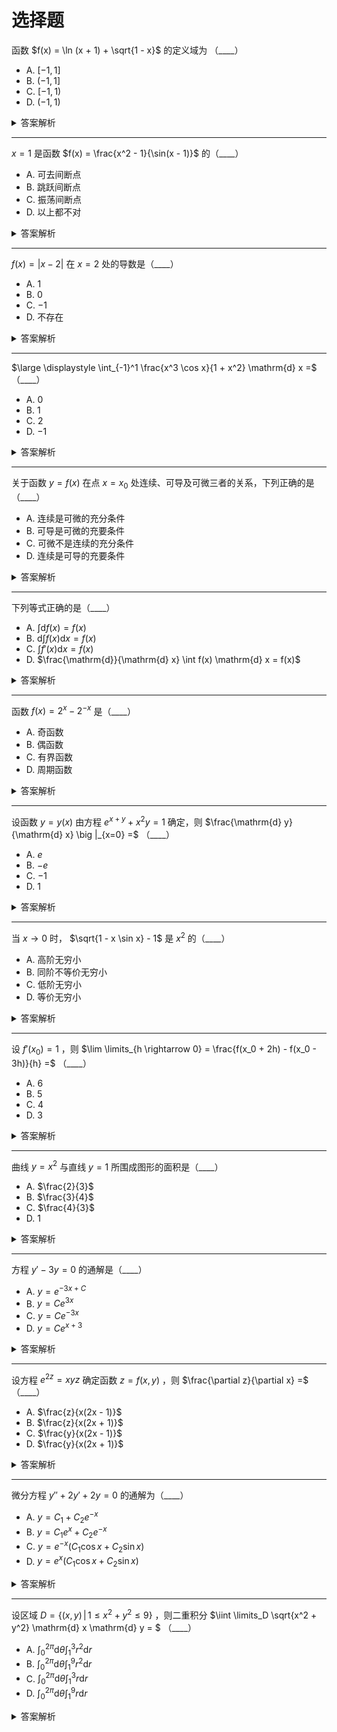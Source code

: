 # 选择题

函数 $f(x) = \ln (x + 1) + \sqrt{1 - x}$ 的定义域为 （____）

- A. $[-1, 1]$
- B. $(-1, 1]$
- C. $[-1, 1)$
- D. $(-1, 1)$

<details>
<summary>答案解析</summary>

**答案：B. $(-1, 1]$**

**考点解析**：[常用简单函数及其定义域](../01-函数、极限和连续/01-映射与函数.md#常用简单函数及其定义域)

**解题思路**：分别分析各组成部分的定义域，求其交集并验证边界点的合法性。

函数 $f(x) = \ln (x + 1) + \sqrt{1 - x}$ 的定义域需要满足以下两个条件：

1. **自然对数部分 $\ln(x + 1)$ 的定义域**：  
   要求对数的真数大于 $0$，即 $x + 1 > 0 \implies x > -1$，对应区间 $(-1, +\infty)$。

2. **平方根部分 $\sqrt{1 - x}$ 的定义域**：  
   要求根号内的表达式非负，即 $1 - x \geq 0 \implies x \leq 1$，对应区间 $(-\infty, 1]$。

**定义域的交集**：  
函数 $f(x)$ 的定义域是两部分定义域的交集，即满足 $x > -1$ 且 $x \leq 1$，合并后为 $(-1, 1]$。

**验证边界点**：  
- 当 $x = -1$ 时，$\ln(0)$ 无定义，因此 $-1$ 不在定义域内（左开区间）。  
- 当 $x = 1$ 时，$\ln(2)$ 和 $\sqrt{0}$ 均有定义，因此 $1$ 包含在定义域内（右闭区间）。

</details>

----------

$x = 1$ 是函数 $f(x) = \frac{x^2 - 1}{\sin(x - 1)}$ 的（____）

- A. 可去间断点
- B. 跳跃间断点
- C. 振荡间断点
- D. 以上都不对

<details>
<summary>答案解析</summary>

**答案：A. 可去间断点**

**考点解析：**
本题考察 [函数间断点的分类](../01-函数、极限和连续/08-函数的连续性与间断点.md) ，
需判断 $x = 1$ 是否为函数 $f(x) = \frac{x^2 - 1}{\sin(x-1)}$ 的可去间断点、跳跃间断点、振荡间断点或其他类型。

**解题思路：**
1. **化简表达式：** 分子 $x^2 - 1$ 可分解为 $(x-1)(x+1)$，分母 $\sin(x-1)$ 在 $x \to 1$ 时等价于 $x-1$（利用等价无穷小替换）。  
2. **求极限：** 当 $x \to 1$ 时，原式近似为 $\frac{(x-1)(x+1)}{x-1} = x+1$，极限为 $2$。  
3. **间断点类型：** 由于极限存在且为有限值（2），但函数在 $x=1$ 处无定义，因此 $x=1$ 是 **可去间断点**（通过补充定义 $f(1)=2$ 可使函数连续）。

</details>

----------

$f(x) = |x - 2|$ 在 $x = 2$ 处的导数是（____）

- A. $1$
- B. $0$
- C. $-1$
- D. 不存在

<details>
<summary>答案解析</summary>

**答案：D. 不存在**

**考点解析：**
> 同济高数八版 p77 例 7
1. **绝对值函数的导数性质**：绝对值函数 $|x - a|$ 在 $x = a$ 处不可导，因为左右导数不相等。  
2. **左右导数的定义**：导数存在的充要条件是左导数与右导数存在且相等。  

**解题思路：**
1. **分段分析函数**：  
   - 当 $x > 2$ 时，$f(x) = x - 2$，此时导数为 $f'(x) = 1$。  
   - 当 $x < 2$ 时，$f(x) = 2 - x$，此时导数为 $f'(x) = -1$。  

2. **计算左右导数**：  
   - **右导数**（$h \to 0^+$）：  
     
     $$
     \lim_{h \to 0^+} \frac{f(2+h) - f(2)}{h} = \lim_{h \to 0^+} \frac{h - 0}{h} = 1.
     $$
   
   - **左导数**（$h \to 0^-$）：  
   
     $$
     \lim_{h \to 0^-} \frac{f(2+h) - f(2)}{h} = \lim_{h \to 0^-} \frac{-h - 0}{h} = -1.
     $$

3. **结论**：  
   由于左导数（$-1$）与右导数（$1$）不相等，$f(x)$ 在 $x = 2$ 处的导数 **不存在** 。

</details>

----------

$\large \displaystyle \int_{-1}^1 \frac{x^3 \cos x}{1 + x^2} \mathrm{d} x =$ （____）

- A. $0$
- B. $1$
- C. $2$
- D. $-1$

<details>
<summary>答案解析</summary>

**答案：A. $0$**

**考点解析：**
- [函数的奇偶性](../01-函数、极限和连续/01-映射与函数.md#函数的奇偶性)
- [对称区间上，奇函数积分为何为 0 ？ - 知乎](https://zhuanlan.zhihu.com/p/402366279)

**解题思路：**

**定义**：如果函数满足 $f(-x) = -f(x)$，则称其为**奇函数**。
对于奇函数，有一个重要性质：
     
$$
\int_{-a}^{a} f(x) \, \mathrm{d} x = 0
$$

1. 判断被积函数的奇偶性

   - **分项分析**：
     - $x^3$ 是奇函数，因为 $(-x)^3 = -x^3$；
     - $\cos x$ 是偶函数，因为 $\cos(-x)=\cos x$；
     - $1+x^2$ 是偶函数，因为 $1+(-x)^2 = 1+x^2$。
   
   - **综合考虑**：
     - 奇函数（$x^3$）乘以偶函数（$\cos x$）仍为奇函数；
     - 奇函数除以偶函数（$1+x^2$）仍保持奇函数的性质。

   因此，整个被积函数满足 $f(-x)=-f(x)$，是奇函数。

2. 应用奇函数积分性质

   由于被积函数为奇函数，而积分区间 $[-1,1]$ 关于原点对称，根据奇函数的积分性质，

   $$
   \int_{-1}^1 \frac{x^3 \cos x}{1 + x^2} \mathrm{d} x = 0
   $$

</details>

----------

关于函数 $y=f(x)$ 在点 $x=x_0$ 处连续、可导及可微三者的关系，下列正确的是（____）

- A. 连续是可微的充分条件
- B. 可导是可微的充要条件
- C. 可微不是连续的充分条件
- D. 连续是可导的充要条件

<details>
<summary>答案解析</summary>

**答案：B. 可导是可微的充要条件**

**考点解析：**
- [充分条件与必要条件](https://math.note.yue.zone/docs/%E9%AB%98%E4%B8%AD/%E9%9B%86%E5%90%88/%E5%85%85%E8%A6%81%E6%9D%A1%E4%BB%B6#%E5%85%85%E5%88%86%E6%9D%A1%E4%BB%B6%E4%B8%8E%E5%BF%85%E8%A6%81%E6%9D%A1%E4%BB%B6)
- [*可导必连续 连续不一定可导*](../02-一元函数微分学及其应用/01-导数与微分/01-导数的概念.md#函数和可导性与连续性的关系)
- [可导、可微、连续的关系 - 知乎](https://zhuanlan.zhihu.com/p/21243875450)

**解题思路：**

- **A. 连续是可微的充分条件 ❌**
  - 反例：$ f(x) = |x| $ 在 $ x=0 $ 处连续，但不可导，因此更不可能可微。
  - 说明**连续并不一定可微**，所以此选项错误。

- **B. 可导是可微的充要条件 ✅**
  - 从定义可知，可微的定义本身就是基于可导的条件，因此 **可导是可微的充要条件**，此选项正确。

- **C. 可微不是连续的充分条件 ❌**
  - 由于可微必然可导，可导必然连续，因此可微必然连续（即可微 $\Rightarrow$ 连续）。
  - 可微是连续的充分条件，而非“不是充分条件”，此选项错误。

- **D. 连续是可导的充要条件 ❌**
  - 反例：$ f(x) = |x| $ 在 $ x=0 $ 处连续但不可导，说明连续不是可导的充分条件。
  - 反例：$ f(x) = x^2 \sin(1/x)$（$ x \neq 0 $），$ f(0) = 0 $，在 $ x=0 $ 处可导但不连续，说明连续也不是可导的必要条件。
  - 因此，连续**不是可导的充要条件**，选项错误。

</details>

----------

下列等式正确的是（____）

- A. $\int \mathrm{d} f(x) = f(x)$
- B. $\mathrm{d} \int f(x) \mathrm{d} x = f(x)$
- C. $\int f'(x) \mathrm{d} x = f(x)$
- D. $\frac{\mathrm{d}}{\mathrm{d} x} \int f(x) \mathrm{d} x = f(x)$

<details>
<summary>答案解析</summary>
 
**答案：D. $\frac{\mathrm{d}}{\mathrm{d} x} \int f(x) \mathrm{d} x = f(x)$**

**考点解析：**
- [原函数定义](../03-一元函数积分学及其应用/01-不定积分/01-不定积分的概念与性质.md#原函数与不定积分的概念) ：
  如果 $F(x)$ 是 $f(x)$ 的一个原函数，则 $\int f(x) \mathrm{d}x = F(x) + C$
- [牛顿-莱布尼茨公式](../03-一元函数积分学及其应用/02-定积分/02-微积分基本公式.md#牛顿-莱布尼茨公式) ：
  $\frac{\mathrm{d}}{\mathrm{d} x} \int f(x) \mathrm{d} x = f(x)$
  （严格意义上适用于定积分，但不定积分的求导仍然满足，可以看作是不定积分与求导互为逆运算的基本性质。）


**解题思路：**
- **选项 A** : $\int \mathrm{d} f(x) = f(x)$
  - **错误**，应该是 $\int \mathrm{d} f(x) = f(x) + C$，少了一个积分常数 $C$。

- **选项 B** : $\mathrm{d} \int f(x) \mathrm{d} x = f(x)$
  - **错误**，对不定积分 $F(x) = \int f(x) \mathrm{d}x$ 进行微分，应该得到 $\mathrm{d}F(x) = F'(x) \mathrm{d}x = f(x) \mathrm{d}x$，而非 $f(x)$。

- **选项 C** : $\int f'(x) \mathrm{d} x = f(x)$
  - **错误**，应为 $\int f'(x) \mathrm{d} x = f(x) + C$，缺少了积分常数 $C$。

- **选项 D** : $\frac{\mathrm{d}}{\mathrm{d} x} \int f(x) \mathrm{d} x = f(x)$
  - **正确**，根据牛顿-莱布尼茨公式，微积分互为逆运算，成立。

</details>

----------

函数 $f(x) = 2^x - 2^{-x}$ 是（____）

- A. 奇函数
- B. 偶函数
- C. 有界函数
- D. 周期函数

<details>
<summary>答案解析</summary>

**答案：A. 奇函数**

**考点解析：**
- [函数的有界性、奇偶性、周期性](../01-函数、极限和连续/01-映射与函数.md#函数的有界性)

**解题思路：**

1. 判断奇偶性

   $$
   -f(x) = -(2^x - 2^{-x}) = -2^x + 2^{-x} = 2^{-x} - 2^x = f(-x)
   $$

   因此，$f(x)$ 是 **奇函数** ，选项 **A** 正确。

2. 判断有界性

   考虑 $f(x) = 2^x - 2^{-x}$ 的极限：
   
   - 当 $x \to +\infty$ 时，$2^x$ 迅速增大，而 $2^{-x} \to 0$，因此 $f(x) \to +\infty$。
   - 当 $x \to -\infty$ 时，$2^{-x}$ 迅速增大，而 $2^x \to 0$，因此 $f(x) \to -\infty$。

   由于 $f(x)$ 的值域为 $(-\infty, +\infty)$，它**不是有界函数**，选项 **C** 错误。

3. 判断周期性

   若 $f(x)$ 为周期函数，则存在 $T>0$ 使得： $f(x+T) = f(x)$<br />
   即： $2^{x+T} - 2^{-(x+T)} = 2^x - 2^{-x}$<br />
   整理可得： $2^x(2^T - 2^{-T}) = 2^x - 2^{-x}$<br />
   即： $2^x(2^T - 2^{-T} - 1) = -2^{-x}$<br />
   由于 $2^x$ 不恒为 0，要求恒成立，则 $2^T - 2^{-T} - 1 = 0$。
   该方程无满足 $T>0$ 的解，因此 $f(x)$ **不是周期函数**，选项 **D** 错误。

</details>

----------

设函数 $y = y(x)$ 由方程 $e^{x+y} + x^2y = 1$ 确定，则 $\frac{\mathrm{d} y}{\mathrm{d} x} \big |_{x=0} =$ （____）

- A. $e$
- B. $-e$
- C. $-1$
- D. $1$

<details>
<summary>答案解析</summary>

**答案：C. $-1$**

**考点解析：**
- [隐函数求导法](../02-一元函数微分学及其应用/01-导数与微分/04-隐函数及由参数方程所确定的函数的导数-相关变化率.md#1-隐函数求导法)

**解题思路：**

1.  **求 $x=0$ 时的 $y$ 值**：
    将 $x=0$ 代入原方程得：
   
    $$
    e^{0 + y} + 0^2 \cdot y = 1 \implies e^y = 1 \implies y = 0.
    $$

    > [**指数运算规则**](https://math.note.yue.zone/docs/%E9%AB%98%E4%B8%AD/%E6%8C%87%E6%95%B0%E5%87%BD%E6%95%B0%E4%B8%8E%E5%AF%B9%E6%95%B0%E5%87%BD%E6%95%B0/%E6%8C%87%E6%95%B0%E4%B8%8E%E6%8C%87%E6%95%B0%E5%87%BD%E6%95%B0)
    > 规定，对任何非零实数 $a$，有： $a^0 = 1 \quad (a \neq 0)$

2.  **对原方程两边关于 $x$ 求导**：
   
    $$
    \begin{align*}
      \frac{\mathrm{d}}{\mathrm{d}x} \left( e^{x+y} + x^2 y \right) &= \frac{\mathrm{d}}{\mathrm{d} x} (1) \\
      \frac{\mathrm{d}}{\mathrm{d}x} e^{x+y} + \frac{\mathrm{d}}{\mathrm{d}x}(x^2 y) &= 0
    \end{align*}
    $$

    - **第一项求导（ [链式法则](../02-一元函数微分学及其应用/01-导数与微分/02-函数的求导法则.md#复合函数求导法则链式法则) ）**：

      $$
      \frac{\mathrm{d}}{\mathrm{d}x} e^{x+y} = e^{x+y} \cdot \left(1 + \frac{\mathrm{d}y}{\mathrm{d}x}\right)
      $$

    - **第二项求导（ [乘积法则](../02-一元函数微分学及其应用/01-导数与微分/02-函数的求导法则.md#函数的和差积商的求导法则-1) ）**：
      $$
      \frac{\mathrm{d}}{\mathrm{d} x}(x^2 y) = 2x y + x^2 \frac{\mathrm{d} y}{\mathrm{d} x}
      $$

    将两部分合并，得方程：
   
    $$
    e^{x+y} \left(1 + \frac{\mathrm{d} y}{\mathrm{d} x}\right) + 2x y + x^2 \frac{\mathrm{d} y}{\mathrm{d} x} = 0
    $$

3.  **代入 $x=0$ 和 $y=0$**：
    
    - $e^{0+0} = 1$，$2 \cdot 0 \cdot 0 = 0$，$0^2 = 0$。
    
    - 方程化简为：
    
      $$
      1 \cdot \left(1 + \frac{\mathrm{d}y}{\mathrm{d}x}\right) + 0 + 0 = 0 \implies 1 + \frac{\mathrm{d}y}{\mathrm{d}x} = 0
      $$
    
    - 解得：
    
      $$
      \frac{\mathrm{d}y}{\mathrm{d}x} \bigg|_{x=0} = -1
      $$

</details>

----------

当 $x \rightarrow 0$ 时， $\sqrt{1 - x \sin x} - 1$ 是 $x^2$ 的（____）

- A. 高阶无穷小
- B. 同阶不等价无穷小
- C. 低阶无穷小
- D. 等价无穷小

<details>
<summary>答案解析</summary>

**答案：B. 同阶不等价无穷小**

**考点解析：**
[无穷小的比较](../01-函数、极限和连续/07-无穷小的比较.md)

**解题思路：**
可通过极限判断无穷小的阶数和等价性。

$$
\lim_{x \rightarrow 0} \frac{\sqrt{1 - x \sin x} - 1}{x^2}
$$ 

01. **有理化分子**：
    
    分子 $\sqrt{1 - x \sin x} - 1$ 包含根号，直接代入 $x=0$ 会导致 $\frac{0}{0}$ 型未定式。
    为了消除根号，采用 **有理化** 技巧：
    
    - **分子有理化**：乘以共轭表达式 $\sqrt{1 - x \sin x} + 1$，即：
      
      $$
      \frac{\sqrt{1 - x \sin x} - 1}{x^2} \cdot \frac{\sqrt{1 - x \sin x} + 1}{\sqrt{1 - x \sin x} + 1}
      $$
    
    - **分子展开**：
      
      $$
      (\sqrt{1 - x \sin x} - 1)(\sqrt{1 - x \sin x} + 1) = (1 - x \sin x) - 1 = -x \sin x
      $$

      > [平方差公式](https://math.note.yue.zone/docs/%E5%88%9D%E4%B8%AD/%E6%95%B4%E5%BC%8F%E7%9A%84%E4%B9%98%E6%B3%95%E4%B8%8E%E5%9B%A0%E5%BC%8F%E5%88%86%E8%A7%A3/%E4%B9%98%E6%B3%95%E5%85%AC%E5%BC%8F#1421-%E5%B9%B3%E6%96%B9%E5%B7%AE%E5%85%AC%E5%BC%8F)
    
    - **分母展开**：
      
      $$
      x^2 \left( \sqrt{1 - x \sin x} + 1 \right)
      $$
    
    最终表达式变为：
    
    $$
    \lim_{x \rightarrow 0} \frac{-x \sin x}{x^2 \left( \sqrt{1 - x \sin x} + 1 \right)}
    $$

2.  **简化极限**：
   
    1.  **约分 $x$**：
        分子中的 $x$ 与分母中的 $x^2$ 约分后，分母剩余一个 $x$，分子变为 $-\sin x$。
        表达式简化为：
        
        $$
        \lim_{x \rightarrow 0} \frac{-\sin x}{x \left( \sqrt{1 - x \sin x} + 1 \right)}
        $$
    
    2.  **等价无穷小替换**：
        - 当 $x \rightarrow 0$ 时，$\sin x \sim x$，即 $\frac{\sin x}{x} \rightarrow 1$。
          （[第一个重要极限](../01-函数、极限和连续/06-极限存在准则-两个重要极限.md#两个重要极限)）
        
        - 分母中的 $\sqrt{1 - x \sin x} + 1$：
        
          + 当 $x \rightarrow 0$ 时，$x \sin x \approx x^2$（因为 $\sin x \approx x$），因此 $\sqrt{1 - x \sin x} \approx \sqrt{1 - x^2} \approx 1 - \frac{x^2}{2}$。
        
          + 但 **此处无需展开到高阶项**，因为分母整体 $\sqrt{1 - x \sin x} + 1$ 的极限为：
          
            $$
            \sqrt{1 - 0} + 1 = 1 + 1 = 2.
            $$
    
    3.  **代入极限**：
        - 分子 $-\sin x \sim -x$，分母 $x \cdot 2$。
        
        - 极限简化为：
          
          $$
          \lim_{x \rightarrow 0} \frac{-x}{x \cdot 2} = \lim_{x \rightarrow 0} \frac{-1}{2} = -\frac{1}{2}.
          $$

极限结果为非零常数 $-\frac{1}{2}$，说明：

- $\sqrt{1 - x \sin x} - 1$ 与 $x^2$ 的比值为常数，即 **同阶无穷小**。
- 但比值不等于 $1$，故 **不等价**。

</details>

----------

设 $f'(x_0) = 1$ ，则 $\lim \limits_{h \rightarrow 0} = \frac{f(x_0 + 2h) - f(x_0 - 3h)}{h} =$ （____）

- A. $6$
- B. $5$
- C. $4$
- D. $3$

<details>
<summary>答案解析</summary>

**答案：B. $5$**

**考点解析：**
[导数的定义](../02-一元函数微分学及其应用/01-导数与微分/01-导数的概念.md#导数的定义)

**解题思路：**

1. **拆分分子**：

   $$
   \frac{f(x_0 + 2h) - f(x_0 - 3h)}{h} = \frac{f(x_0 + 2h) - f(x_0)}{h} + \frac{f(x_0) - f(x_0 - 3h)}{h}.
   $$

2. **处理第一个差商**：

   $$
   \frac{f(x_0 + 2h) - f(x_0)}{h} = 2 \cdot \frac{f(x_0 + 2h) - f(x_0)}{2h}.
   $$
   当 $h \to 0$ 时，$2h \to 0$，根据导数定义：
   $$
   \lim_{h \to 0} 2 \cdot \frac{f(x_0 + 2h) - f(x_0)}{2h} = 2f'(x_0) = 2 \times 1 = 2
   $$

3. **处理第二个差商**：

   $$
   \frac{f(x_0) - f(x_0 - 3h)}{h} = 3 \cdot \frac{f(x_0) - f(x_0 - 3h)}{3h}
   $$
   当 $h \to 0$ 时，$-3h \to 0$，根据导数定义：
   $$
   \lim_{h \to 0} 3 \cdot \frac{f(x_0) - f(x_0 - 3h)}{3h} = 3f'(x_0) = 3 \times 1 = 3
   $$

4. **合并结果**：

   $$
   \lim_{h \to 0} \frac{f(x_0 + 2h) - f(x_0 - 3h)}{h} = 2 + 3 = 5
   $$

</details>

----------

曲线 $y = x^2$ 与直线 $y = 1$ 所围成图形的面积是（____）

- A. $\frac{2}{3}$
- B. $\frac{3}{4}$
- C. $\frac{4}{3}$
- D. $1$

<details>
<summary>答案解析</summary>

**答案：C. $\frac{4}{3}$**

**考点解析：**

1. [**定积分的几何应用**](../03-一元函数积分学及其应用/03-定积分的应用/02-定积分在几何学上的应用.md) ：通过积分计算曲线与直线围成的面积。
2. **对称性的应用**：利用偶函数的对称性简化计算。
3. **积分上下限的确定**：通过联立方程求交点以确定积分区间。

**解题思路：**

1. **求交点**：
   $$
   x^2 = 1 \implies x = \pm 1
   $$
   积分区间为 $[-1, 1]$ 。

2. **设定积分表达式**：
   $$
   \text{面积} = \int_{-1}^{1} \left( 1 - x^2 \right) \, dx
   $$

3. **应用对称性简化计算**：
   $$
   \text{面积} = 2 \int_{0}^{1} \left( 1 - x^2 \right) \, dx
   $$

4. **计算积分**：
   $$
   \int \left( 1 - x^2 \right) \, dx = x - \frac{x^3}{3} + C
   $$
   代入上下限 $0$ 到 $1$ ：
   $$
   \left[ x - \frac{x^3}{3} \right]_0^1 = \left( 1 - \frac{1}{3} \right) - \left( 0 - 0 \right) = \frac{2}{3}
   $$

5. **乘以对称因子**：
   $$
   \text{面积} = 2 \times \frac{2}{3} = \frac{4}{3}
   $$

</details>

----------

方程 $y' -3y = 0$ 的通解是（____）

- A. $y = e^{-3x + C}$
- B. $y = C e^{3x}$
- C. $y = C e^{-3x}$
- D. $y = C e^{x+3}$

<details>
<summary>答案解析</summary>

**答案：B. $y = C e^{3x}$**

**考点解析：**

1. [一阶线性齐次微分方程的解法](../04-常微分方程/03-齐次方程.md) ；
2. [分离变量法](../04-常微分方程/02-可分离变量的微分方程.md) 或积分因子法的应用；
3. 指数函数在微分方程解中的形式。

**解题思路：**

1. **方程整理**：  
   原方程为 $y' - 3y = 0$，可改写为 $\frac{dy}{dx} = 3y$。

2. **分离变量**：  
   将方程分离变量得：
   $$
   \frac{dy}{y} = 3 \, dx
   $$

3. **积分运算**：  
   对两边积分：
   $$
   \int \frac{1}{y} \, dy = \int 3 \, dx
   $$
   左边积分结果为 $\ln|y|$，右边为 $3x + C$（$C$ 为常数），即：
   $$
   \ln|y| = 3x + C
   $$

4. **解出 $y$**：  
   取指数函数消去自然对数：
   $$
   y = e^{3x + C} = e^C \cdot e^{3x}
   $$
   令 $C = e^C$（仍为任意常数），通解为：
   $$
   y = C e^{3x}
   $$

</details>

----------

设方程 $e^{2z} = xyz$ 确定函数 $z = f(x, y)$ ，则 $\frac{\partial z}{\partial x} =$ （____）

- A. $\frac{z}{x(2x - 1)}$
- B. $\frac{z}{x(2x + 1)}$
- C. $\frac{y}{x(2x - 1)}$
- D. $\frac{y}{x(2x + 1)}$

<details>
<summary>答案解析</summary>

**答案：A. $\frac{z}{x(2x - 1)}$**

**考点解析：**

1. [隐函数求导法](../02-一元函数微分学及其应用/01-导数与微分/04-隐函数及由参数方程所确定的函数的导数-相关变化率.md#1-隐函数求导法) ；
2. [链式法则](../02-一元函数微分学及其应用/01-导数与微分/02-函数的求导法则.md#复合函数求导法则链式法则) ；
3. 代数表达式的化简与替换。

**解题思路：**

1. 将原方程改写为隐函数形式 $F(x, y, z) = e^{2z} - xyz = 0$，分别求 [偏导数](../05-多元函数微分学及其应用/02-偏导数.md) ：
   - $F_x = \frac{\partial F}{\partial x} = -yz$
   - $F_z = \frac{\partial F}{\partial z} = 2e^{2z} - xy$
   
2. 根据隐函数定理公式计算偏导数：
   $$
   \frac{\partial z}{\partial x} = -\frac{F_x}{F_z} = -\frac{-yz}{2e^{2z} - xy} = \frac{yz}{2e^{2z} - xy}
   $$
   
3. 利用原方程 $e^{2z} = xyz$ 替换 $2e^{2z}$：
   $$
   2e^{2z} = 2xyz \quad \Rightarrow \quad 2e^{2z} - xy = xy(2z - 1)
   $$
   
4. 代入原方程化简表达式，消去中间变量 $e^{2z}$ ：
   $$
   \frac{\partial z}{\partial x} = \frac{yz}{xy(2z - 1)} = \frac{z}{x(2z - 1)}
   $$

</details>

----------

微分方程 $y'' + 2y' + 2y = 0$ 的通解为（____）

- A. $y = C_1 + C_2 e^{-x}$
- B. $y = C_1 e^x + C_2 e^{-x}$
- C. $y = e^{-x} (C_1 \cos x + C_2 \sin x)$
- D. $y = e^x (C_1 \cos x + C_2 \sin x)$

<details>
<summary>答案解析</summary>

**答案：C. $y = e^{-x} (C_1 \cos x + C_2 \sin x)$**

**考点解析：**

1. [**二阶常系数齐次线性微分方程的解法**](../04-常微分方程/07-常系数齐次线性微分方程.md)
   通过特征方程法求解通解。
2. **复数根情形下的通解形式**
   特征方程为共轭复数根时，通解为指数函数与三角函数的组合。

**解题思路：**

1. **写出特征方程**：  
   
   将微分方程 $y'' + 2y' + 2y = 0$ 中的 $y''$、$y'$、$y$ 分别替换为 $r^2$、$r$、$1$，得到特征方程：  
   
   $$
   r^2 + 2r + 2 = 0
   $$

2. **求解特征根**：  
   
   使用求根公式 $r = \frac{-b \pm \sqrt{b^2 - 4ac}}{2a}$，代入 $a=1$，$b=2$，$c=2$，计算判别式：  
   
   $$
   \Delta = 2^2 - 4 \cdot 1 \cdot 2 = -4
   $$
   
   由于判别式为负数，特征根为一对共轭复数：  
   
   $$
   r = \frac{-2 \pm \sqrt{-4}}{2} = -1 \pm i
   $$

3. **根据复数根写出通解**：  
   
   当特征根为 $\alpha \pm \beta i$ 时，通解为：  
   
   $$
   y = e^{\alpha x} \left( C_1 \cos(\beta x) + C_2 \sin(\beta x) \right)
   $$
   
   此处 $\alpha = -1$，$\beta = 1$，因此通解为：
   
   $$
   y = e^{-x} \left( C_1 \cos x + C_2 \sin x \right)
   $$

</details>

----------

设区域 $D = \{ (x, y) \, | \, 1 \leq x^2 + y^2 \leq 9 \}$ ，则二重积分 $\iint \limits_D \sqrt{x^2 + y^2} \mathrm{d} x \mathrm{d} y = $ （____）

- A. $\int_0^{2 \pi} \mathrm{d} \theta \int_1^3 r^2 \mathrm{d} r$
- B. $\int_0^{2 \pi} \mathrm{d} \theta \int_1^9 r^2 \mathrm{d} r$
- C. $\int_0^{2 \pi} \mathrm{d} \theta \int_1^3 r \mathrm{d} r$
- D. $\int_0^{2 \pi} \mathrm{d} \theta \int_1^9 r \mathrm{d} r$

<details>
<summary>答案解析</summary>

**答案：A. $\int_0^{2 \pi} \mathrm{d} \theta \int_1^3 r^2 \mathrm{d} r$**

**考点解析：**

1. [**极坐标系下的二重积分转换**](../06-二重积分及其应用/02-二重积分的计算法.md#交换二次积分的积分次序的方法) ：
   将笛卡尔坐标系下的二重积分转换为极坐标系。
2. **面积元素的极坐标形式**：$\mathrm{d} x \mathrm{d} y \rightarrow r \, \mathrm{d} r \, \mathrm{d} \theta$。
3. **积分区域的极坐标描述**：根据区域 $D$ 的几何形状确定 $r$ 和 $\theta$ 的范围。

**解题思路：**

1. 区域 $D$ 是环形区域 $1 \leq x^2 + y^2 \leq 9$，对应极坐标下 $1 \leq r \leq 3$，$\theta \in [0, 2\pi]$。
2. 被积函数 $\sqrt{x^2 + y^2}$ 在极坐标下为 $r$。
3. 结合面积元素 $r \, dr \, d\theta$，被积函数变为 $r \cdot r = r^2$。

将积分转换为极坐标形式：

$$
\iint \limits_D \sqrt{x^2 + y^2} \, \mathrm{d} x \mathrm{d} y
= \int_0^{2\pi} \int_1^3 r \cdot r \, \mathrm{d} r \, \mathrm{d} \theta
= \int_0^{2\pi} \mathrm{d} \theta \int_1^3 r^2 \, \mathrm{d} r
$$

</details>

<!--

----------

- A. 
- B. 
- C. 
- D. 

<details open>
<summary>答案解析</summary>

**答案：**

**考点解析：**

**解题思路：**

</details>

-->

<!-- 回答下题的正确答案，列出涉及考点，给出解题思路及做题过程，回答使用 Markdown 语法，兼容 MDX，数学公式统一使用 $ 符号包裹： -->
